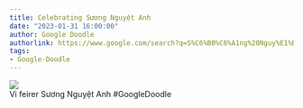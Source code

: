 ```yaml
---
title: Celebrating Sương Nguyệt Anh
date: "2023-01-31 16:00:00"
author: Google Doodle
authorlink: https://www.google.com/search?q=S%C6%B0%C6%A1ng%20Nguy%E1%BB%87t%20Anh
tags:
- Google-Doodle
---
```

<img src="https://www.google.com/logos/doodles/2023/celebrating-suong-nguyet-anh-6753651837109367.2-l.png" referrerpolicy="no-referrer"><br>Vi feirer Sương Nguyệt Anh #GoogleDoodle